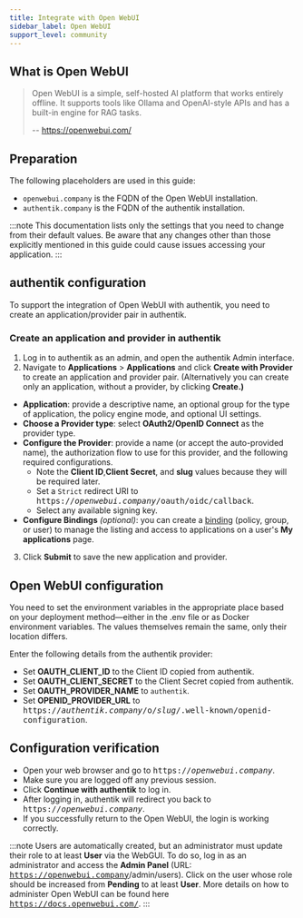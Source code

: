 ```yaml
---
title: Integrate with Open WebUI
sidebar_label: Open WebUI
support_level: community
---
```


## What is Open WebUI

> Open WebUI is a simple, self-hosted AI platform that works entirely offline. It supports tools like Ollama and OpenAI-style APIs and has a built-in engine for RAG tasks.
>
> -- https://openwebui.com/

## Preparation

The following placeholders are used in this guide:

- `openwebui.company` is the FQDN of the Open WebUI installation.
- `authentik.company` is the FQDN of the authentik installation.

:::note
This documentation lists only the settings that you need to change from their default values. Be aware that any changes other than those explicitly mentioned in this guide could cause issues accessing your application.
:::

## authentik configuration

To support the integration of Open WebUI with authentik, you need to create an application/provider pair in authentik.

### Create an application and provider in authentik

1. Log in to authentik as an admin, and open the authentik Admin interface.
2. Navigate to **Applications** > **Applications** and click **Create with Provider** to create an application and provider pair. (Alternatively you can create only an application, without a provider, by clicking **Create.)**

- **Application**: provide a descriptive name, an optional group for the type of application, the policy engine mode, and optional UI settings.
- **Choose a Provider type**: select **OAuth2/OpenID Connect** as the provider type.
- **Configure the Provider**: provide a name (or accept the auto-provided name), the authorization flow to use for this provider, and the following required configurations.
    - Note the **Client ID**,**Client Secret**, and **slug** values because they will be required later.
    - Set a `Strict` redirect URI to <kbd>https://<em>openwebui.company</em>/oauth/oidc/callback</kbd>.
    - Select any available signing key.
- **Configure Bindings** _(optional)_: you can create a [binding](/docs/add-secure-apps/flows-stages/bindings/) (policy, group, or user) to manage the listing and access to applications on a user's **My applications** page.

3. Click **Submit** to save the new application and provider.

## Open WebUI configuration

You need to set the environment variables in the appropriate place based on your deployment method—either in the .env file or as Docker environment variables. The values themselves remain the same, only their location differs.

Enter the following details from the authentik provider:

- Set **OAUTH_CLIENT_ID** to the Client ID copied from authentik.
- Set **OAUTH_CLIENT_SECRET** to the Client Secret copied from authentik.
- Set **OAUTH_PROVIDER_NAME** to `authentik`.
- Set **OPENID_PROVIDER_URL** to <kbd>https://<em>authentik.company</em>/o/<em>slug</em>/.well-known/openid-configuration</kbd>.

## Configuration verification

- Open your web browser and go to <kbd>https://<em>openwebui.company</em></kbd>.
- Make sure you are logged off any previous session.
- Click **Continue with authentik** to log in.
- After logging in, authentik will redirect you back to <kbd>https://<em>openwebui.company</em></kbd>.
- If you successfully return to the Open WebUI, the login is working correctly.

:::note
Users are automatically created, but an administrator must update their role to at least **User** via the WebGUI.
To do so, log in as an administrator and access the **Admin Panel** (URL: <kbd>https://openwebui.company</kbd>/admin/users).
Click on the user whose role should be increased from **Pending** to at least **User**.
More details on how to administer Open WebUI can be found here <kbd>https://docs.openwebui.com/</kbd>.
:::
